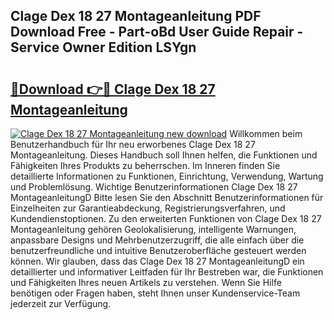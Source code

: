 ## Clage Dex 18 27 Montageanleitung PDF Download Free - Part-oBd User Guide Repair - Service Owner Edition LSYgn

# <h2><a href="http://df8nha.blite.top/?on=Clage+Dex+18+27+Montageanleitung">🔗Download 👉🔴 Clage Dex 18 27 Montageanleitung</a></h2>

[![Clage Dex 18 27 Montageanleitung new download](https://i.imgur.com/lujVjoI.png)](http://df8nha.blite.top/?on=Clage+Dex+18+27+Montageanleitung)
Willkommen beim Benutzerhandbuch für Ihr neu erworbenes Clage Dex 18 27 Montageanleitung. Dieses Handbuch soll Ihnen helfen, die Funktionen und Fähigkeiten Ihres Produkts zu beherrschen. Im Inneren finden Sie detaillierte Informationen zu Funktionen, Einrichtung, Verwendung, Wartung und Problemlösung. Wichtige Benutzerinformationen Clage Dex 18 27 MontageanleitungD Bitte lesen Sie den Abschnitt Benutzerinformationen für Einzelheiten zur Garantieabdeckung, Registrierungsverfahren, und Kundendienstoptionen. Zu den erweiterten Funktionen von Clage Dex 18 27 Montageanleitung gehören Geolokalisierung, intelligente Warnungen, anpassbare Designs und Mehrbenutzerzugriff, die alle einfach über die benutzerfreundliche und intuitive Benutzeroberfläche gesteuert werden können. Wir glauben, dass das Clage Dex 18 27 MontageanleitungD ein detaillierter und informativer Leitfaden für Ihr Bestreben war, die Funktionen und Fähigkeiten Ihres neuen Artikels zu verstehen. Wenn Sie Hilfe benötigen oder Fragen haben, steht Ihnen unser Kundenservice-Team jederzeit zur Verfügung.
